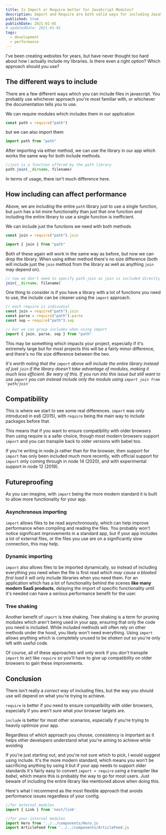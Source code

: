 ```yaml
---
title: Is Import or Require better for JavaScript Modules?
description: Import and Require are both valid ways for including JavaScript Modules, but which is best? Find out what the differences are and which to use in your project.
published: true
publishDate: 2021-01-05
# updatedDate: 2021-01-01
tags:
  - development
  - performance
---
```


I've been creating websites for years, but have never thought too hard about how i actually include my libraries. Is there even a right option? Which approach should you use?

## The different ways to include

There are a few different ways which you can include files in javascript. You probably use whichever approach you're most familiar with, or whichever the documentation tells you to use.

We can require modules which includes them in our application

```jsx
const path = require("path")
```

but we can also import them

```jsx
import path from "path"
```

After importing via either method, we can use the library in our app which works the same way for both include methods.

```jsx
//join is a function offered by the path library
path.join(__dirname, filename)
```

In terms of usage, there isn't much difference here.

## How including can affect performance

Above, we are including the entire `path` library just to use a single function, but `path` has a lot more functionality than just that one function and including the entire library to use a single function is inefficient.

We can include just the functions we need with both methods

```jsx
const join = require("path").join
```

```jsx
import { join } from "path"
```

Both of these again will work in the same way as before, but now we can drop the library. When using either method there's no size difference (both will include just the `join` method from the library as well as anything `join` may depend on).

```jsx
// now we don't need to specify path.join as join is included directly
join(__dirname, filename)
```

One thing to consider is if you have a library with a lot of functions you need to use, the include can be cleaner using the `import` approach.

```jsx
// each require is indivudial
const join = require("path").join
const parse = require("path").parse
const sep = require("path").sep
```

```jsx
// but we can group includes when using import
import { join, parse, sep } from "path"
```

This may be something which impacts your project, especially if it's extremely large but for most projects this will be a fairly minor difference, and there's no file size difference between the two.

_It's worth noting that the `import` above will include the entire library instead of just `join` if the library doesn't take advantage of modules, making it much less efficient. Be wary of this. If you run into this issue but still want to use `import` you can instead include only the module using `import join from 'path/join'`_

## Compatibility

This is where we start to see some real differences. `import` was only introduced in es6 (2015), with `require` being the main way to include packages before that.

This means that if you want to ensure compatibility with older browsers then using require is a safer choice, though most modern browsers support `import` and you can transpile back to older versions with babel too.

If you're writing in node.js rather than for the browser, then support for `import` has only been included much more recently, with official support for `import` only coming through in node 14 (2020), and with experimental support in node 12 (2019).

## Futureproofing

As you can imagine, with `import` being the more modern standard it is built to allow more functionality for your app.

### Asynchronous importing

`import` allows files to be read asynchronously, which can help improve performance when compiling and reading the files. You probably won't notice significant improvements in a standard app, but if your app includes a lot of external files, or the files you use are on a significantly slow connection, this may help.

### Dynamic importing

`import` also allows files to be imported dynamically, so instead of including everything you need when the file is first read _which may cause a bloated first load_ it will only include libraries when you need them. For an application which has a lot of functionality behind the scenes **like many modern SaaS products**, delaying the import of specific functionality until it's needed can have a serious performance benefit for the user.

### Tree shaking

Another benefit of `import` is tree shaking. Tree shaking is a term for pruning modules which aren't being used in your app, ensuring that only the code you need is included. While included methods will often rely on other methods under the hood, you likely won't need everything. Using `import` allows anything which is completely unused to be _shaken out_ so you're only left with useful code.

Of course, all of these approaches will only work if you _don't_ transpile `import` to act like `require` so you'll have to give up compatibility on older browsers to gain these improvements.

## Conclusion

There isn't really a _correct_ way of including files, but the way you should use will depend on what you're trying to achieve.

`require` is better if you need to ensure compatibility with older browsers, especially if you aren't sure what your browser targets are.

`include` is better for most other scenarios, especially if you're trying to heavily optimize your app.

Regardless of which approach you choose, consistency is important as it helps other developers understand what you're aiming to achieve while avoiding

If you're just starting out, and you're not sure which to pick, I would suggest using include. It's the more modern standard, which means you won't be sacrificing anything by using it but if your app needs to support older standards it's fairly easy to convert `import > require` using a transpiler like _babel_, which means this is probably the way to go for most users. Just beware of including the entire library like mentioned above when doing this.

Here's what I recommend as the most flexible approach that avoids performance issues regardless of your config.

```jsx
//for external modules
import { Link } from 'next/link'

//for your internal modules
import Hero from '../../components/Hero.js
import ArticleFeed from '../../components/ArticleFeed.js
```
